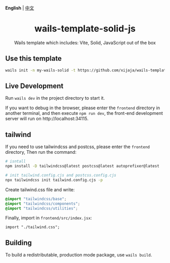 <p align="left">
<strong>English</strong> | 
<a href="https://github.com/xijaja/wails-template-solid-js/main/README_ZH.md">中文</a></p>
<h1 align="center">wails-template-solid-js</h1>

<p align="center">Wails template which includes: Vite, Solid, JavaScript out of the box</p>

## Use this template

```bash
wails init -n my-wails-solid -t https://github.com/xijaja/wails-template-solid-js
```

## Live Development

Run `wails dev` in the project directory to start it.

If you want to debug in the browser, please enter the `frontend` directory in another terminal, and then execute `npm run dev`, the front-end development server will run on http://localhost:34115.

## tailwind

If you need to use tailwindcss and postcss, please enter the `frontend` directory,
Then run the command:

```bash
# isntall
npm install -D tailwindcss@latest postcss@latest autoprefixer@latest

# init tailwind.config.cjs and postcss.config.cjs
npx tailwindcss init tailwind.config.cjs -p
```

Create tailwind.css file and write:

```css
@import "tailwindcss/base";
@import "tailwindcss/components";
@import "tailwindcss/utilities";
```

Finally, import in `frontend/src/index.jsx`:

```tsx
import "./tailwind.css";
```

## Building

To build a redistributable, production mode package, use `wails build`.
